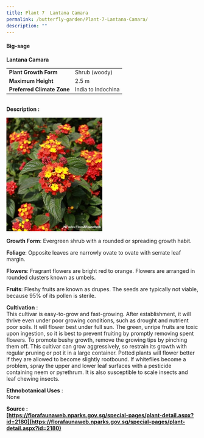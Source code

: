 ```yaml
---
title: Plant 7  Lantana Camara
permalink: /butterfly-garden/Plant-7-Lantana-Camara/
description: ""
---
```


#### **Big-sage**


**Lantana Camara**  
  

|                        |                        |
|------------------------|------------------------|
|    **Plant Growth Form**   |     Shrub (woody)      |
|      **Maximum Height**    |     2.5 m              |
| **Preferred Climate Zone** |     India to Indochina |
  
  
   
**Description :** 
  
<img style="width:50%;height:50%" src="/images/Butterfly%20Garden/B7.png">

**Growth Form**: Evergreen shrub with a rounded or spreading growth habit.

**Foliage**: Opposite leaves are narrowly ovate to ovate with serrate leaf margin.

**Flowers**: Fragrant flowers are bright red to orange. Flowers are arranged in rounded clusters known as umbels.

**Fruits**: Fleshy fruits are known as drupes. The seeds are typically not viable, because 95% of its pollen is sterile.

  

**Cultivation** :  
This cultivar is easy-to-grow and fast-growing. After establishment, it will thrive even under poor growing conditions, such as drought and nutrient poor soils. It will flower best under full sun. The green, unripe fruits are toxic upon ingestion, so it is best to prevent fruiting by promptly removing spent flowers. To promote bushy growth, remove the growing tips by pinching them off. This cultivar can grow aggressively, so restrain its growth with regular pruning or pot it in a large container. Potted plants will flower better if they are allowed to become slightly rootbound. If whiteflies become a problem, spray the upper and lower leaf surfaces with a pesticide containing neem or pyrethrum. It is also susceptible to scale insects and leaf chewing insects.

**Ethnobotanical Uses** :  
None

  

**Source :  
[https://florafaunaweb.nparks.gov.sg/special-pages/plant-detail.aspx?id=2180](https://florafaunaweb.nparks.gov.sg/special-pages/plant-detail.aspx?id=2180)**